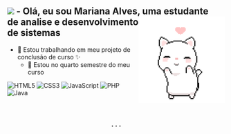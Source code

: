 <!-- Introducao -->
<div>
  <h2> 
    <img src="https://github.com/TheDudeThatCode/TheDudeThatCode/blob/master/Assets/Earth.gif" width="24px">
        - Olá, eu sou Mariana Alves, uma estudante 
        <img align="right" alt="cat" src="dancing_cat.gif" height = 200/> <br> 
        de analise e desenvolvimento de sistemas 
  </h2>
<div>

<!-- Descricao -->
- 🔭 Estou trabalhando em meu projeto de <br> 
conclusão de curso ✨<!--[projeto i9]-->
  - 🌱 Estou no quarto semestre do meu curso <br>

<!-- Linguagens 1 -->
![HTML5](https://img.shields.io/badge/-HTML5-white?style=for-the-badge&logo=html5&logoColor=E34F26)
![CSS3](https://img.shields.io/badge/-CSS3-white?style=for-the-badge&logo=css3&logoColor=1572B6) 
![JavaScript](https://img.shields.io/badge/-JavaScript-white?style=for-the-badge&logo=javascript&logoColor=F0DB4F)
![PHP](https://img.shields.io/badge/-PHP-white?style=for-the-badge&logo=php&logoColor=787CB5)
 <br>
![Java](https://img.shields.io/badge/Java-ED8B00?style=for-the-badge&logo=java&logoColor=white)

<!-- Divisoria -->
<br><h3 align=center> .   .   . </h3><br>

<!-- Aprendendo -->
  
<!-- Adicionar posteriormente
<div align=right>
  <h2> 
    <img src="https://github.com/TheDudeThatCode/TheDudeThatCode/blob/master/Assets/PC.gif" width="24px">
          - Atualmente estou aprendendo algumas <br> 
                <img align="left" alt="cat" src="plant.gif" height = 200>
           linguagens, sendo elas:
  </h2>
</div>

<div align=right> <br>
        <img src="https://img.shields.io/badge/-java-white?style=for-the-badge&logo=java&logoColor=f89820">
        <img src="https://img.shields.io/badge/-mysql-white?style=for-the-badge&logo=mysql&logoColor=F0DB4F"> <br>
        <img src="https://img.shields.io/badge/-PHP-white?style=for-the-badge&logo=php&logoColor=777BB3">
</div> -->
